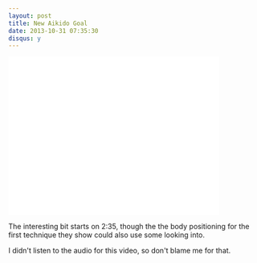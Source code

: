 ```yaml
---
layout: post
title: New Aikido Goal
date: 2013-10-31 07:35:30
disqus: y
---
```


<iframe width="420" height="315" src="//www.youtube.com/embed/bTg7SwskOmA#t=2m35s?rel=0" frameborder="0" allowfullscreen></iframe>

The interesting bit starts on 2:35, though the the body positioning for the first technique they show could also use some looking into.

I didn't listen to the audio for this video, so don't blame me for that.

